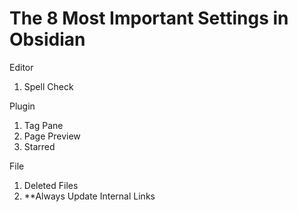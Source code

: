 # The 8 Most Important Settings in Obsidian

Editor
1. Spell Check


Plugin
1. Tag Pane
2. Page Preview
3. Starred

File
1. Deleted Files
2. **Always Update Internal Links